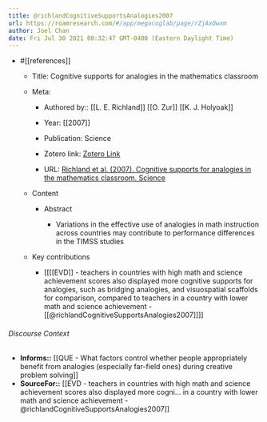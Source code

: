 ```yaml
---
title: @richlandCognitiveSupportsAnalogies2007
url: https://roamresearch.com/#/app/megacoglab/page/rZjAxOwxm
author: Joel Chan
date: Fri Jul 30 2021 00:32:47 GMT-0400 (Eastern Daylight Time)
---
```


- #[[references]]

    - Title: Cognitive supports for analogies in the mathematics classroom

    - Meta:

        - Authored by:: [[L. E. Richland]] [[O. Zur]] [[K. J. Holyoak]]

        - Year: [[2007]]

        - Publication: Science

        - Zotero link: [Zotero Link](zotero://select/items/1_9SVIZ673)

        - URL: [Richland et al. (2007). Cognitive supports for analogies in the mathematics classroom. Science](undefined)

    - Content

        - Abstract

            - Variations in the effective use of analogies in math instruction across countries may contribute to performance differences in the TIMSS studies

    - Key contributions

        - [[[[EVD]] - teachers in countries with high math and science achievement scores also displayed more cognitive supports for analogies, such as bridging analogies, and visuospatial scaffolds for comparison, compared to teachers in a country with lower math and science achievement - [[@richlandCognitiveSupportsAnalogies2007]]]]

###### Discourse Context

- **Informs::** [[QUE - What factors control whether people appropriately benefit from analogies (especially far-field ones) during creative problem solving]]
- **SourceFor::** [[EVD - teachers in countries with high math and science achievement scores also displayed more cogni... in a country with lower math and science achievement - @richlandCognitiveSupportsAnalogies2007]]
